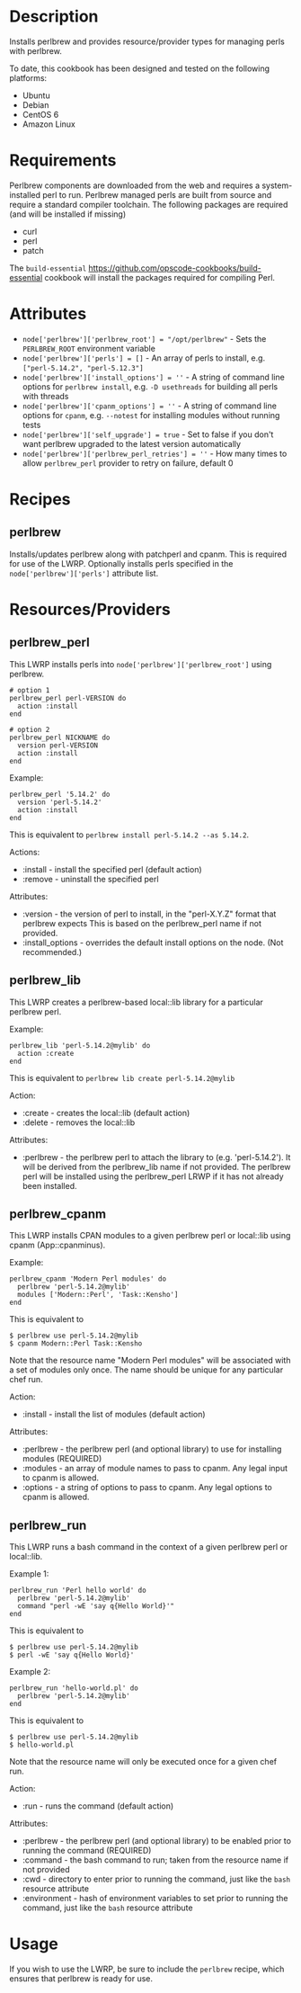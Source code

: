 Description
===========

Installs perlbrew and provides resource/provider types for managing
perls with perlbrew.

To date, this cookbook has been designed and tested on the following platforms:
* Ubuntu
* Debian
* CentOS 6
* Amazon Linux

Requirements
============

Perlbrew components are downloaded from the web and requires a system-installed
perl to run.  Perlbrew managed perls are built from source and require a
standard compiler toolchain. The following packages are required (and will be
installed if missing)

* curl
* perl
* patch

The ```build-essential``` <https://github.com/opscode-cookbooks/build-essential> cookbook will install the packages required for compiling Perl.

Attributes
==========

* `node['perlbrew']['perlbrew_root'] = "/opt/perlbrew"` - Sets the `PERLBREW_ROOT` environment variable
* `node['perlbrew']['perls'] = []` - An array of perls to install, e.g. `["perl-5.14.2", "perl-5.12.3"]`
* `node['perlbrew']['install_options'] = ''` - A string of command line options for `perlbrew install`, e.g. `-D usethreads` for building all perls with threads
* `node['perlbrew']['cpanm_options'] = ''` - A string of command line options for `cpanm`, e.g. `--notest` for installing modules without running tests
* `node['perlbrew']['self_upgrade'] = true` - Set to false if you don't want perlbrew upgraded to the latest version automatically
* `node['perlbrew']['perlbrew_perl_retries'] = ''` - How many times to allow `perlbrew_perl` provider to retry on failure, default 0

Recipes
=======

perlbrew
----------

Installs/updates perlbrew along with patchperl and cpanm.  This is required for
use of the LWRP.  Optionally installs perls specified in the
`node['perlbrew']['perls']` attribute list.

Resources/Providers
===================

perlbrew_perl
-------------

This LWRP installs perls into `node['perlbrew']['perlbrew_root']` using
perlbrew.

    # option 1
    perlbrew_perl perl-VERSION do
      action :install
    end

    # option 2
    perlbrew_perl NICKNAME do
      version perl-VERSION
      action :install
    end

Example:

    perlbrew_perl '5.14.2' do
      version 'perl-5.14.2'
      action :install
    end

This is equivalent to `perlbrew install perl-5.14.2 --as 5.14.2`.

Actions:

* :install - install the specified perl (default action)
* :remove - uninstall the specified perl

Attributes:

* :version - the version of perl to install, in the "perl-X.Y.Z" format that perlbrew expects
This is based on the perlbrew_perl name if not provided.
* :install_options - overrides the default install options on the node. (Not recommended.)

perlbrew_lib
------------

This LWRP creates a perlbrew-based local::lib library for a particular perlbrew
perl.

Example:

    perlbrew_lib 'perl-5.14.2@mylib' do
      action :create
    end

This is equivalent to `perlbrew lib create perl-5.14.2@mylib`

Action:

* :create - creates the local::lib (default action)
* :delete - removes the local::lib

Attributes:

* :perlbrew - the perlbrew perl to attach the library to (e.g. 'perl-5.14.2').
It will be derived from the perlbrew_lib name if not provided.  The
perlbrew perl will be installed using the perlbrew_perl LRWP if it has not already
been installed.

perlbrew_cpanm
--------------

This LWRP installs CPAN modules to a given perlbrew perl or local::lib using
cpanm (App::cpanminus).

Example:

    perlbrew_cpanm 'Modern Perl modules' do
      perlbrew 'perl-5.14.2@mylib'
      modules ['Modern::Perl', 'Task::Kensho']
    end

This is equivalent to

    $ perlbrew use perl-5.14.2@mylib
    $ cpanm Modern::Perl Task::Kensho

Note that the resource name "Modern Perl modules" will be associated with a set of
modules only once.  The name should be unique for any particular chef run.

Action:

* :install - install the list of modules (default action) 

Attributes:

* :perlbrew - the perlbrew perl (and optional library) to use for installing
modules (REQUIRED)
* :modules - an array of module names to pass to cpanm.  Any legal input
to cpanm is allowed.
* :options - a string of options to pass to cpanm.  Any legal options to
cpanm is allowed.

perlbrew_run
------------

This LWRP runs a bash command in the context of a given perlbrew perl or local::lib.

Example 1:

    perlbrew_run 'Perl hello world' do
      perlbrew 'perl-5.14.2@mylib'
      command "perl -wE 'say q{Hello World}'"
    end

This is equivalent to

    $ perlbrew use perl-5.14.2@mylib
    $ perl -wE 'say q{Hello World}'

Example 2:

    perlbrew_run 'hello-world.pl' do
      perlbrew 'perl-5.14.2@mylib'
    end

This is equivalent to

    $ perlbrew use perl-5.14.2@mylib
    $ hello-world.pl

Note that the resource name will only be executed once for a given chef run.

Action:

* :run - runs the command (default action) 

Attributes:

* :perlbrew - the perlbrew perl (and optional library) to be enabled prior
to running the command (REQUIRED)
* :command - the bash command to run; taken from the resource name if not
provided
* :cwd - directory to enter prior to running the command, just like the `bash`
resource attribute
* :environment - hash of environment variables to set prior to running the
command, just like the `bash` resource attribute

Usage
=====

If you wish to use the LWRP, be sure to include the `perlbrew` recipe, which
ensures that perlbrew is ready for use.

